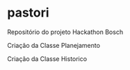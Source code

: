 # pastori
Repositório do projeto Hackathon Bosch

Criação da Classe Planejamento

Criação da Classe Historico
